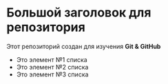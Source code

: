 # Большой заголовок для репозитория
Этот репозиторий создан для изучения **Git & GitHub**
 - Это элемент №1 списка
 - Это элемент №2 списка
 - Это элемент №3 списка
